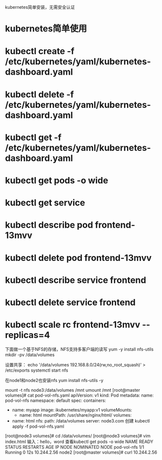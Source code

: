kubernetes简单安装，无需安全认证

#  kubernetes简单使用
# kubectl create -f /etc/kubernetes/yaml/kubernetes-dashboard.yaml 
# kubectl delete -f /etc/kubernetes/yaml/kubernetes-dashboard.yaml
# kubectl get  -f /etc/kubernetes/yaml/kubernetes-dashboard.yaml
# kubectl get pods -o wide
# kubectl get service
# kubectl describe pod frontend-13mvv
# kubectl delete pod frontend-13mvv
# kubectl describe service frontend
# kubectl delete service frontend
# kubectl scale rc frontend-13mvv --replicas=4

下面做一个基于NFS的存储，NFS支持多客户端的读写
yum -y install nfs-utils
mkdir -pv /data/volumes 

设置共享：
echo '/data/volumes 192.168.8.0/24(rw,no_root_squash)' > /etc/exports
systemctl start nfs

在node1和node2也安装nfs
yum install nfs-utils -y

mount -t nfs node3:/data/volumes /mnt
umount /mnt
[root@master volumes]# cat pod-vol-nfs.yaml 
apiVersion: v1
kind: Pod
metadata:
  name: pod-vol-nfs
  namespace: default
spec:
  containers:
  - name: myapp
    image: ikubernetes/myapp:v1
    volumeMounts:
    - name: html
      mountPath: /usr/share/nginx/html/
  volumes:
  - name: html
    nfs:
      path: /data/volumes
      server: node3.com
创建 kubectl apply -f pod-vol-nfs.yaml
 
[root@node3 volumes]# cd /data/volumes/
[root@node3 volumes]# vim index.html  输入：hello，word
查看kubectl get pods -o wide
NAME          READY     STATUS    RESTARTS   AGE       IP            NODE      NOMINATED NODE
pod-vol-nfs   1/1       Running   0          12s       10.244.2.56   node2     <none>
[root@master volumes]# curl 10.244.2.56

